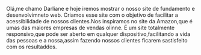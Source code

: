 Olá,me chamo Darliane e hoje iremos mostrar o nosso site de fundamento e desenvolvimneto web.
Criamos esse site com o objetivo de facilitar a acessibilidade de nossos clientes.Nos inspiramos no site da Amazon,que é umas das maiores empresas de vendas olinne.
É um site totalmente responsivo,que pode ser aberto em qualquer dispositivo,facilitando a vida das pessoas e a nossa,assim fazendo nossos clientes ficarem sastisfeito com os resultaddos.
